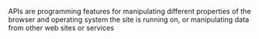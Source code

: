 APIs are programming features for manipulating different properties of the browser and operating system the site is running on, or manipulating data from other web sites or services